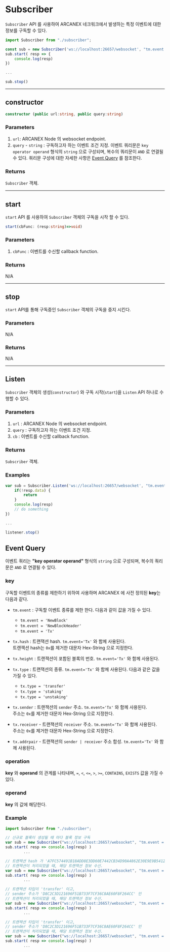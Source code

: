 # Subscriber

`Subscriber` API 를 사용하여 ARCANEX 네크워크에서 발생하는 특정 이벤트에 대한 정보를 구독할 수 있다.

```ts
import Subscriber from "./subscriber";

const sub = new Subscriber('ws://localhost:26657/websocket', "tm.event = 'NewBlock'");
sub.start( resp => {
    console.log(resp)
})

...

sub.stop()
```

---

## constructor

```ts
constructor (public url:string, public query:string)
```

### Parameters

1. `url`: ARCANEX Node 의 websocket endpoint. 
2. `query` - `string` : 구독하고자 하는 이벤트 조건 지정.
이벤트 쿼리문은 `key operator operand` 형식의 `string` 으로 구성되며,
복수의 쿼리문이 `AND` 로 연결될 수 있다.
쿼리문 구성에 대한 자세한 사항은 [Event Query](#event-query) 를 참조한다.


### Returns

`Subscriber` 객체.

---

## start

`start` API 를 사용하여 `Subscriber` 객체의 구독을 시작 할 수 있다.

```ts
start(cbFunc: (resp:string)=>void)
```

### Parameters

1. `cbFunc` : 이벤트를 수신할 callback function.

### Returns

N/A

---

## stop

`start` API를 통해 구독중인 `Subscriber` 객체의 구독을 중지 시킨다.

### Parameters

N/A

### Returns

N/A

---

## Listen

`Subscriber` 객체의 생성(`constructor`) 와 구독 시작(`start`)을 `Listen` API 하나로 수행할 수 있다.

### Parameters

1. `url` : ARCANEX Node 의 websocket endpoint.
2. `query` : 구독하고자 하는 이벤트 조건 지정.
3. `cb` : 이벤트를 수신할 callback function.

### Returns

`Subscriber` 객체.

### Examples

```ts
var sub = Subscriber.Listen('ws://localhost:26657/websocket', "tm.event='NewBlockHeader'", (resp) => {
    if(!resp.data) {
        return
    }
    console.log(resp)
    // do something
})

...

listener.stop()
```

## Event Query

이벤트 쿼리는 **"key operator operand"** 형식의 `string` 으로 구성되며, 복수의 쿼리문은 `AND` 로 연결될 수 있다.

### key

구독할 이벤트의 종류를 제한하기 위하여 사용하며 ARCANEX 에 사전 정의된 **key**는 다음과 같다.

- `tm.event` : 구독할 이벤트 종류를 제한 한다. 다음과 같이 값을 가질 수 있다.
    - `tm.event = 'NewBlock'`
    - `tm.event = 'NewBlockHeader'`
    - `tm.event = 'Tx'`

- `tx.hash` : 트랜잭션 hash. `tm.event='Tx'` 와 함께 사용된다.  
트랜잭션 hash는 `0x`를 제거한 대문자 Hex-String 으로 지정한다.

- `tx.height` : 트랜잭션이 포함된 블록의 번호. `tm.event='Tx'` 와 함께 사용된다.

- `tx.type` : 트랜잭션의 종류. `tm.event='Tx'` 와 함께 사용된다. 다음과 같은 값을 가질 수 있다.
    - `tx.type = 'transfer'`
    - `tx.type = 'staking'`
    - `tx.type = 'unstaking'`

- `tx.sender` : 트랜잭션의 `sender` 주소. `tm.event='Tx'` 와 함께 사용된다.  
주소는 `0x`를 제거한 대문자 Hex-String 으로 지정한다.  
- `tx.receiver` - 트랜잭션의 `receiver` 주소. `tm.event='Tx'` 와 함께 사용된다.  
주소는 `0x`를 제거한 대문자 Hex-String 으로 지정한다.
- `tx.addrpair` - 트랜잭션의 `sender | receiver` 주소 합성. `tm.event='Tx'` 와 함께 사용된다.  


### operation

**key** 와 **operand** 의 관계를 나타내며,
`=`, `<`, `<=`, `>`, `>=`, `CONTAINS`, `EXISTS` 값을 가질 수 있다.

### operand

**key** 의 값에 해당한다.

### Example

```ts
import Subscriber from "./subscriber";

// 신규로 블록이 생성될 때 마다 블록 정보 구독
var sub = new Subscriber("ws://localhost:26657/websocket", "tm.event = 'NewBlock'")
sub.start( resp => console.log(resp) )
        ...

// 트랜잭션 hash 가 'A7FC574491B18ADD8E3DD60E7442CB34D90A4862E30E9E9B5412154EBFB0E100' 인 
// 트랜잭션이 처리되었을 때, 해당 트랜잭션 정보 수신.
var sub = new Subscriber("ws://localhost:26657/websocket", "tm.event = 'Tx' AND tx.hash='A7FC574491B18ADD8E3DD60E7442CB34D90A4862E30E9E9B5412154EBFB0E100'")
sub.start( resp => console.log(resp) )
        ...

// 트랜잭션 타입이 'transfer' 이고, 
// sender 주소가 'D8C2C3D121696F51B733F7CF36C8AE60F8F264CC' 인 
// 트랜잭션이 처리되었을 때, 해당 트랜잭션 정보 수신.
var sub = new Subscriber("ws://localhost:26657/websocket", "tm.event = 'Tx' AND tx.type='transfer' AND tx.sender='D8C2C3D121696F51B733F7CF36C8AE60F8F264CC'")
sub.start( resp => console.log(resp) )
        ...

// 트랜잭션 타입이 'transfer' 이고, 
// sender 주소가 'D8C2C3D121696F51B733F7CF36C8AE60F8F264CC' 인 
// 트랜잭션이 처리되었을 때, 해당 트랜잭션 정보 수신.
var sub = new Subscriber("ws://localhost:26657/websocket", "tm.event = 'Tx' AND tx.type='transfer' AND tx.sender='D8C2C3D121696F51B733F7CF36C8AE60F8F264CC'")
sub.start( resp => console.log(resp) )
        ...

```